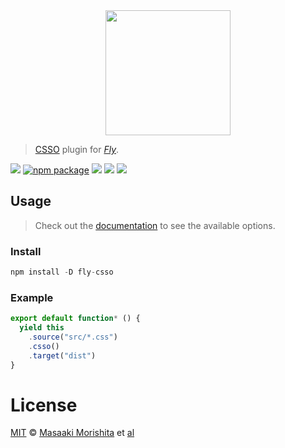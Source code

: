 <div align="center">
  <a href="http://github.com/flyjs/fly">
    <img width=200px  src="https://cloud.githubusercontent.com/assets/8317250/8430194/35c6043a-1f6a-11e5-8cbd-af6cc86baa84.png">
  </a>
</div>

> [CSSO](https://github.com/css/csso) plugin for _[Fly][fly]_.

[![][fly-badge]][fly]
[![npm package][npm-ver-link]][releases]
[![][dl-badge]][npm-pkg-link]
[![][travis-badge]][travis-link]
[![][mit-badge]][mit]

## Usage
> Check out the [documentation](https://github.com/css/csso) to see the available options.

### Install

```a
npm install -D fly-csso
```

### Example

```js
export default function* () {
  yield this
    .source("src/*.css")
    .csso()
    .target("dist")
}
```

# License

[MIT][mit] © [Masaaki Morishita][author] et [al][contributors]


[mit]:          http://opensource.org/licenses/MIT
[author]:       http://github.com/morishitter
[contributors]: https://github.com/morishitter/fly-csso/graphs/contributors
[releases]:     https://github.com/morishitter/fly-csso/releases
[fly]:          https://www.github.com/flyjs/fly
[fly-badge]:    https://img.shields.io/badge/fly-JS-05B3E1.svg?style=flat-square
[mit-badge]:    https://img.shields.io/badge/license-MIT-444444.svg?style=flat-square
[npm-pkg-link]: https://www.npmjs.org/package/fly-csso
[npm-ver-link]: https://img.shields.io/npm/v/fly-csso.svg?style=flat-square
[dl-badge]:     http://img.shields.io/npm/dm/fly-csso.svg?style=flat-square
[travis-link]:  https://travis-ci.org/morishitter/fly-csso
[travis-badge]: http://img.shields.io/travis/morishitter/fly-csso.svg?style=flat-square
